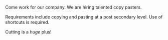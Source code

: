 Come work for our company. We are hiring talented copy pasters.

Requirements include copying and pasting at a post secondary level. Use of shortcuts is required.

Cutting is a _huge_ plus!
